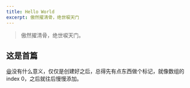 ```yaml
---
title: Hello World
excerpt: 傲然擢清骨，绝世唳天门
---
```

> 傲然擢清骨，绝世唳天门。

## 这是首篇

 [😆](https://emojipedia.org/grinning-squinting-face/)没有什么意义，仅仅是创建好之后，总得先有点东西做个标记，就像数组的index 0，之后就往后慢慢添加。
